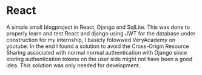 # React
A simple small blogproject in React, Django and SqlLite. 
This was done to properly learn and test React and django using JWT for the database under construction for my internship, I basicly folowwed VeryAcademy on youtube. In the end I found a solution to avoid the
Cross-Origin Resource Sharing associated with normal normal authentication with Django since storing authentication tokens on the user side might not have been a good idea. This solution was only needed for development.
